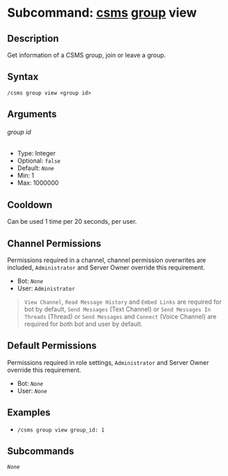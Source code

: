 # Subcommand: [csms](../csms.md) [group](./group.md) view

## Description

Get information of a CSMS group, join or leave a group.

## Syntax

```
/csms group view <group id>
```

## Arguments

###### group id

- Type: Integer
- Optional: `false`
- Default: *`None`*
- Min: 1
- Max: 1000000

## Cooldown

Can be used 1 time per 20 seconds, per user.

## Channel Permissions

Permissions required in a channel, channel permission overwrites are included, `Administrator` and Server Owner override this requirement.

- Bot: *`None`*
- User: `Administrator`

> `View Channel`, `Read Message History` and `Embed Links` are required for bot by default, `Send Messages` (Text Channel) or `Send Messages In Threads` (Thread) or `Send Messages` and `Connect` (Voice Channel) are required for both bot and user by default.

## Default Permissions

Permissions required in role settings, `Administrator` and Server Owner override this requirement.

- Bot: *`None`*
- User: *`None`*

## Examples

- `/csms group view group_id: 1`

## Subcommands

*`None`*
